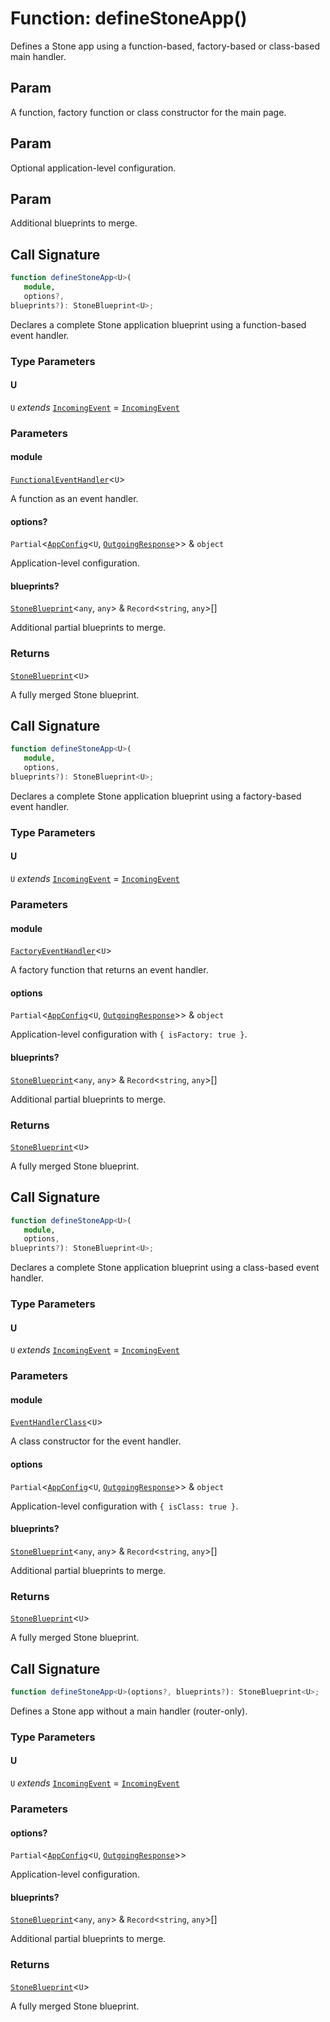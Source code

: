 # Function: defineStoneApp()

Defines a Stone app using a function-based, factory-based or class-based main handler.

## Param

A function, factory function or class constructor for the main page.

## Param

Optional application-level configuration.

## Param

Additional blueprints to merge.

## Call Signature

```ts
function defineStoneApp<U>(
   module, 
   options?, 
blueprints?): StoneBlueprint<U>;
```

Declares a complete Stone application blueprint using a function-based event handler.

### Type Parameters

#### U

`U` *extends* [`IncomingEvent`](../../../events/IncomingEvent/classes/IncomingEvent.md) = [`IncomingEvent`](../../../events/IncomingEvent/classes/IncomingEvent.md)

### Parameters

#### module

[`FunctionalEventHandler`](../../../declarations/type-aliases/FunctionalEventHandler.md)\<`U`\>

A function as an event handler.

#### options?

`Partial`\<[`AppConfig`](../../../options/StoneBlueprint/interfaces/AppConfig.md)\<`U`, [`OutgoingResponse`](../../../events/OutgoingResponse/classes/OutgoingResponse.md)\>\> & `object`

Application-level configuration.

#### blueprints?

[`StoneBlueprint`](../../../options/StoneBlueprint/interfaces/StoneBlueprint.md)\<`any`, `any`\> & `Record`\<`string`, `any`\>[]

Additional partial blueprints to merge.

### Returns

[`StoneBlueprint`](../../../options/StoneBlueprint/interfaces/StoneBlueprint.md)\<`U`\>

A fully merged Stone blueprint.

## Call Signature

```ts
function defineStoneApp<U>(
   module, 
   options, 
blueprints?): StoneBlueprint<U>;
```

Declares a complete Stone application blueprint using a factory-based event handler.

### Type Parameters

#### U

`U` *extends* [`IncomingEvent`](../../../events/IncomingEvent/classes/IncomingEvent.md) = [`IncomingEvent`](../../../events/IncomingEvent/classes/IncomingEvent.md)

### Parameters

#### module

[`FactoryEventHandler`](../../../declarations/type-aliases/FactoryEventHandler.md)\<`U`\>

A factory function that returns an event handler.

#### options

`Partial`\<[`AppConfig`](../../../options/StoneBlueprint/interfaces/AppConfig.md)\<`U`, [`OutgoingResponse`](../../../events/OutgoingResponse/classes/OutgoingResponse.md)\>\> & `object`

Application-level configuration with `{ isFactory: true }`.

#### blueprints?

[`StoneBlueprint`](../../../options/StoneBlueprint/interfaces/StoneBlueprint.md)\<`any`, `any`\> & `Record`\<`string`, `any`\>[]

Additional partial blueprints to merge.

### Returns

[`StoneBlueprint`](../../../options/StoneBlueprint/interfaces/StoneBlueprint.md)\<`U`\>

A fully merged Stone blueprint.

## Call Signature

```ts
function defineStoneApp<U>(
   module, 
   options, 
blueprints?): StoneBlueprint<U>;
```

Declares a complete Stone application blueprint using a class-based event handler.

### Type Parameters

#### U

`U` *extends* [`IncomingEvent`](../../../events/IncomingEvent/classes/IncomingEvent.md) = [`IncomingEvent`](../../../events/IncomingEvent/classes/IncomingEvent.md)

### Parameters

#### module

[`EventHandlerClass`](../../../declarations/type-aliases/EventHandlerClass.md)\<`U`\>

A class constructor for the event handler.

#### options

`Partial`\<[`AppConfig`](../../../options/StoneBlueprint/interfaces/AppConfig.md)\<`U`, [`OutgoingResponse`](../../../events/OutgoingResponse/classes/OutgoingResponse.md)\>\> & `object`

Application-level configuration with `{ isClass: true }`.

#### blueprints?

[`StoneBlueprint`](../../../options/StoneBlueprint/interfaces/StoneBlueprint.md)\<`any`, `any`\> & `Record`\<`string`, `any`\>[]

Additional partial blueprints to merge.

### Returns

[`StoneBlueprint`](../../../options/StoneBlueprint/interfaces/StoneBlueprint.md)\<`U`\>

A fully merged Stone blueprint.

## Call Signature

```ts
function defineStoneApp<U>(options?, blueprints?): StoneBlueprint<U>;
```

Defines a Stone app without a main handler (router-only).

### Type Parameters

#### U

`U` *extends* [`IncomingEvent`](../../../events/IncomingEvent/classes/IncomingEvent.md) = [`IncomingEvent`](../../../events/IncomingEvent/classes/IncomingEvent.md)

### Parameters

#### options?

`Partial`\<[`AppConfig`](../../../options/StoneBlueprint/interfaces/AppConfig.md)\<`U`, [`OutgoingResponse`](../../../events/OutgoingResponse/classes/OutgoingResponse.md)\>\>

Application-level configuration.

#### blueprints?

[`StoneBlueprint`](../../../options/StoneBlueprint/interfaces/StoneBlueprint.md)\<`any`, `any`\> & `Record`\<`string`, `any`\>[]

Additional partial blueprints to merge.

### Returns

[`StoneBlueprint`](../../../options/StoneBlueprint/interfaces/StoneBlueprint.md)\<`U`\>

A fully merged Stone blueprint.
